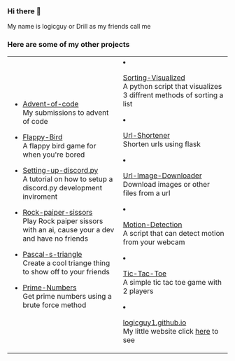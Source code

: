 ### Hi there 👋
My name is logicguy or Drill as my friends call me

### Here are some of my other projects




<table>
  <tr>
    <td>

- [Advent-of-code](https://github.com/logicguy1/Advent-of-code)  
  My submissions to advent of code 
- [Flappy-Bird](https://github.com/logicguy1/Flappy-Bird)  
  A flappy bird game for when you're bored 
- [Setting-up-discord.py](https://github.com/logicguy1/Setting-up-discord.py)  
  A tutorial on how to setup a discord.py development inviroment 
- [Rock-paiper-sissors](https://github.com/logicguy1/Rock-paiper-sissors)  
  Play Rock paiper sissors with an ai, cause your a dev and have no friends 
- [Pascal-s-triangle](https://github.com/logicguy1/Pascal-s-triangle)  
  Create a cool triange thing to show off to your friends 
- [Prime-Numbers](https://github.com/logicguy1/Prime-Numbers)  
  Get prime numbers using a brute force method 

    </td>
    <td>

- [Sorting-Visualized](https://github.com/logicguy1/Sorting-Visualized)  
  A python script that visualizes 3 diffrent methods of sorting a list 
- [Url-Shortener](https://github.com/logicguy1/Url-Shortener)  
  Shorten urls using flask 
- [Url-Image-Downloader](https://github.com/logicguy1/Url-Image-Downloader)  
  Download images or other files from a url 
- [Motion-Detection](https://github.com/logicguy1/Motion-Detection)  
  A script that can detect motion from your webcam 
- [Tic-Tac-Toe](https://github.com/logicguy1/Tic-Tac-Toe)  
  A simple tic tac toe game with 2 players
- [logicguy1.github.io](https://github.com/logicguy1/logicguy1.github.io)  
  My little website click [here](https://logicguy1.github.io) to see

    </td>
  </tr>
</table>


<!--
**logicguy1/logicguy1** is a ✨ _special_ ✨ repository because its `README.md` (this file) appears on your GitHub profile.

Here are some ideas to get you started:

- 🔭 I’m currently working on ...
- 🌱 I’m currently learning ...
- 👯 I’m looking to collaborate on ...
- 🤔 I’m looking for help with ...
- 💬 Ask me about ... 
- 📫 How to reach me: ...
- 😄 Pronouns: ...
- ⚡ Fun fact: ...
-->
